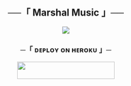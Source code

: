 <h2 align="center">
    ──「 Marshal Music 」──
</h2>


<p align="center">
  <img src="https://te.legra.ph/file/7524f60baefce90fbc44b.jpg">
</p>






<h3 align="center">
    ─「 ᴅᴇᴩʟᴏʏ ᴏɴ ʜᴇʀᴏᴋᴜ 」─
</h3>

<p align="center"><a href="https://dashboard.heroku.com/new?template=https://github.com/MarshalThakur/Marshal-Music"> <img src="https://img.shields.io/badge/Deploy%20On%20Heroku-black?style=for-the-badge&logo=heroku" width="220" height="38.45"/></a></p>

